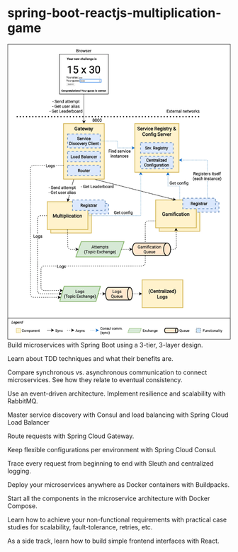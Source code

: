 # spring-boot-reactjs-multiplication-game
![](https://raw.githubusercontent.com/MikhailPalagashvili/spring-boot-reactjs-multiplication-game/master/images/gamification-brain-teaser-challenges.webp)
Build microservices with Spring Boot using a 3-tier, 3-layer design.

Learn about TDD techniques and what their benefits are.

Compare synchronous vs. asynchronous communication to connect microservices. See how they relate to eventual consistency.

Use an event-driven architecture. Implement resilience and scalability with RabbitMQ.

Master service discovery with Consul and load balancing with Spring Cloud Load Balancer

Route requests with Spring Cloud Gateway.

Keep flexible configurations per environment with Spring Cloud Consul.

Trace every request from beginning to end with Sleuth and centralized logging.

Deploy your microservices anywhere as Docker containers with Buildpacks.

Start all the components in the microservice architecture with Docker Compose.

Learn how to achieve your non-functional requirements with practical case studies for scalability, fault-tolerance, retries, etc.

As a side track, learn how to build simple frontend interfaces with React.
